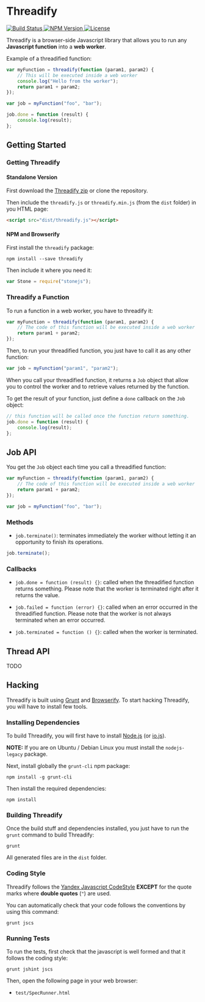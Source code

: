 # Threadify

[ ![Build Status](https://api.travis-ci.org/flozz/threadify.svg?branch=master) ](https://travis-ci.org/flozz/threadify)
[ ![NPM Version](http://img.shields.io/npm/v/threadify.svg?style=flat) ](https://www.npmjs.com/package/threadify)
[ ![License](http://img.shields.io/npm/l/threadify.svg?style=flat) ](https://github.com/flozz/threadify/blob/master/LICENSE)

Threadify is a browser-side Javascript library that allows you to run any **Javascript function** into a **web worker**.

Example of a threadified function:

```javascript
var myFunction = threadify(function (param1, param2) {
    // This will be executed inside a web worker
    console.log("Hello from the worker");
    return param1 + param2;
});

var job = myFunction("foo", "bar");

job.done = function (result) {
    console.log(result);
};
```


## Getting Started

### Getting Threadify

#### Standalone Version

First download the [Threadify zip][dl-zip] or clone the repository.

Then include the `threadify.js` or `threadify.min.js` (from the `dist` folder) in you HTML page:

```html
<script src="dist/threadify.js"></script>
```


#### NPM and Browserify

First install the `threadify` package:

    npm install --save threadify

Then include it where you need it:

```javascript
var Stone = require("stonejs");
```


### Threadify a Function

To run a function in a web worker, you have to threadify it:

```javascript
var myFunction = threadify(function (param1, param2) {
    // The code of this function will be executed inside a web worker
    return param1 + param2;
});
```

Then, to run your threadified function, you just have to call it as any other function:

```javascript
var job = myFunction("param1", "param2");
```

When you call your threadified function, it returns a `Job` object that allow you to control the worker and to retrieve values returned by the function.

To get the result of your function, just define a `done` callback on the `Job` object:

```javascript
// this function will be called once the function return something.
job.done = function (result) {
    console.log(result);
};
```


## Job API

You get the `Job` object each time you call a threadified function:

```javascript
var myFunction = threadify(function (param1, param2) {
    // The code of this function will be executed inside a web worker
    return param1 + param2;
});

var job = myFunction("foo", "bar");
```

### Methods

* `job.terminate()`: terminates immediately the worker without letting it an opportunity to finish its operations.

```javascript
job.terminate();
```

### Callbacks

* `job.done = function (result) {}`: called when the threadified function returns something. Please note that the worker is terminated right after it returns the value.

* `job.failed = function (error) {}`: called when an error occurred in the threadified function. Please note that the worker is not always terminated when an error occurred.

* `job.terminated = function () {}`: called when the worker is terminated.


## Thread API

TODO


## Hacking

Threadify is built using [Grunt][grunt] and [Browserify][browserify]. To start hacking Threadify, you will have to install few tools.


### Installing Dependencies

To build Threadify, you will first have to install [Node.js][nodejs] (or [io.js][iojs]).

**NOTE:** If you are on Ubuntu / Debian Linux you must install the `nodejs-legacy` package.

Next, install globally the `grunt-cli` npm package:

    npm install -g grunt-cli

Then install the required dependencies:

    npm install


### Building Threadify

Once the build stuff and dependencies installed, you just have to run the `grunt` command to build Threadify:

    grunt

All generated files are in the `dist` folder.


### Coding Style

Threadify follows the [Yandex Javascript CodeStyle][codestyle-yandex] **EXCEPT** for the quote marks where **double quotes** (`"`) are used.

You can automatically check that your code follows the conventions by using this command:

    grunt jscs


### Running Tests

To run the tests, first check that the javascript is well formed and that it follows the coding style:

    grunt jshint jscs

Then, open the following page in your web browser:

* `test/SpecRunner.html`



[dl-zip]: https://github.com/flozz/threadify/archive/master.zip
[grunt]: http://gruntjs.com/
[browserify]: http://browserify.org/
[nodejs]: https://nodejs.org/
[iojs]: https://iojs.org/
[codestyle-yandex]: https://github.com/yandex/codestyle/blob/master/javascript.md
